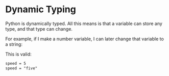 # Dynamic Typing

Python is dynamically typed. All this means is that a variable can store any type, and that type can change.

For example, if I make a number variable, I can later change that variable to a string:

This is valid:

```txt
speed = 5
speed = "five"
````
